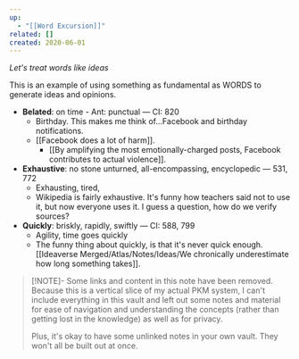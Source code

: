 ```yaml
---
up:
  - "[[Word Excursion]]"
related: []
created: 2020-06-01
---
```


*Let's treat words like ideas*

This is an example of using something as fundamental as WORDS to generate ideas and opinions.

- **Belated**: on time - Ant: punctual — CI: 820
	- Birthday. This makes me think of...Facebook and birthday notifications. 
	- [[Facebook does a lot of harm]]. 
		- [[By amplifying the most emotionally-charged posts, Facebook contributes to actual violence]].
- **Exhaustive**: no stone unturned, all-encompassing, encyclopedic — 531, 772
	- Exhausting, tired, 
	- Wikipedia is fairly exhaustive. It's funny how teachers said not to use it, but now everyone uses it. I guess a question, how do we verify sources? 
- **Quickly**: briskly, rapidly, swiftly — CI: 588, 799
	- Agility, time goes quickly
	- The funny thing about quickly, is that it's never quick enough. [[Ideaverse Merged/Atlas/Notes/Ideas/We chronically underestimate how long something takes]].

> [!NOTE]- Some links and content in this note have been removed.
> Because this is a vertical slice of my actual PKM system, I can't include everything in this vault and left out some notes and material for ease of navigation and understanding the concepts (rather than getting lost in the knowledge) as well as for privacy. 
>  
> Plus, it's okay to have some unlinked notes in your own vault. They won't all be built out at once.

